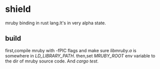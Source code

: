 shield
======

mruby binding in rust lang.It's in very alpha state.

build
-----
first,compile mruby with -fPIC flags and make sure *libmruby.a* is somewhere in *LD_LIBRARY_PATH*.
then,set *MRUBY_ROOT* env variable to the dir of mruby source code.
And *cargo test*.

